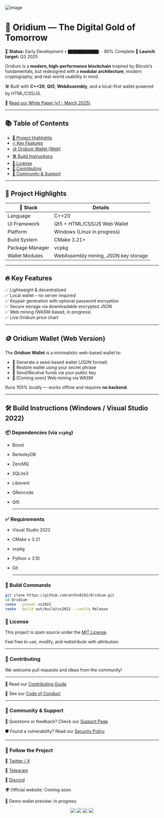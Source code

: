 ![image](https://github.com/user-attachments/assets/f96c89c1-9980-4be0-abc0-42891f0881eb)

# 💎 Oridium — The Digital Gold of Tomorrow

🚧 **Status:** Early Development • `██████████████--` 80% Complete
📅 **Launch target:** Q3 2025

Oridium is a **modern, high-performance blockchain** inspired by Bitcoin’s fundamentals, but redesigned with a **modular architecture**, modern cryptography, and real-world usability in mind.

🛠 Built with **C++20**, **Qt5**, **WebAssembly**, and a local-first wallet powered by HTML/CSS/JS.  

📖 [Read our White Paper (v1 - March 2025)](https://ac-global-business.notion.site/Oridium-Whitepaper-1c12085e713e803aaaa8f832f0366dfb?pvs=4)

---

## 📚 Table of Contents

- [🌟 Project Highlights](#-project-highlights)
- [🔥 Key Features](#-key-features)
- [🪙 Oridium Wallet (Web)](#-oridium-wallet-web-version)
- [🛠 Build Instructions](#-build-instructions-windows--visual-studio-2022)
- [📄 License](#-license)
- [🤝 Contributing](#-contributing)
- [💬 Community & Support](#-community--support)

---

## 🌟 Project Highlights

| 🔧 Stack          | Details                                |
|------------------|----------------------------------------|
| Language         | C++20                                  |
| UI Framework     | Qt5 + HTML/CSS/JS Web Wallet           |
| Platform         | Windows (Linux in progress)            |
| Build System     | CMake 3.21+                             |
| Package Manager  | vcpkg                                  |
| Wallet Modules   | WebAssembly mining, JSON key storage   |

---

## 🔥 Key Features

✅ Lightweight & decentralized  
✅ Local wallet – no server required  
✅ Keypair generation with optional password encryption  
✅ Secure storage via downloadable encrypted JSON  
✅ Web mining (WASM-based, in progress)  
✅ Live Oridium price chart  

---

## 🪙 Oridium Wallet (Web Version)

The **Oridium Wallet** is a minimalistic web-based wallet to:
- 🔐 Generate a seed-based wallet (JSON format)
- 🧠 Restore wallet using your secret phrase
- 💼 Send/Receive funds via your public key
- 🧪 [Coming soon] Web mining via WASM

Runs 100% locally — works offline and requires **no backend**.

---

## 🛠 Build Instructions (Windows / Visual Studio 2022)


### 📦 Dependencies (via `vcpkg`)

- Boost
- BerkeleyDB
- ZeroMQ
- SQLite3
- Libevent
- QRencode
- Qt5

  ---

### ✅ Requirements

- Visual Studio 2022
- CMake ≥ 3.21
- vcpkg
- Python ≥ 3.10
- Git

  ---

### 🧱 Build Commands

```bash
git clone https://github.com/antho8101/Oridium.git
cd Oridium
cmake --preset vs2022
cmake --build out/build/vs2022 --config Release
```

### 📜 License

This project is open source under the [MIT License](./LICENSE).

Feel free to use, modify, and redistribute with attribution.

---

### 🤝 Contributing

We welcome pull requests and ideas from the community!

---

🔗 Read our [Contributing Guide](./CONTRIBUTING.md)

📜 See our [Code of Conduct](./CODE_OF_CONDUCT.md)

---

### 💬 Community & Support

💌 Questions or feedback? Check our [Support Page](./SUPPORT.md)

🛡️ Found a vulnerability? Read our [Security Policy](./SECURITY.md)

---

### 📡 Follow the Project

🔗 [Twitter / X](https://x.com/CryptoOridium)

💬 [Telegram](https://t.me/oridium_official)

👾 [Discord](https://discord.gg/huHj8sPjKq)

🌍 Official website: Coming soon

🧪 Demo wallet preview: In progress




<p align="center">
  <img src="https://img.shields.io/badge/C%2B%2B-20-blue?style=flat-square" />
  <img src="https://img.shields.io/badge/CMake-Build-green?style=flat-square" />
  <img src="https://img.shields.io/badge/License-MIT-yellow?style=flat-square" />
  <img src="https://img.shields.io/badge/Made%20with-%E2%9D%A4-red?style=flat-square" />
</p>
